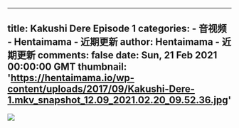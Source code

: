 
---
title: Kakushi Dere Episode 1
categories: 
    - 音视频
    - Hentaimama - 近期更新
author: Hentaimama - 近期更新
comments: false
date: Sun, 21 Feb 2021 00:00:00 GMT
thumbnail: 'https://hentaimama.io/wp-content/uploads/2017/09/Kakushi-Dere-1.mkv_snapshot_12.09_2021.02.20_09.52.36.jpg'
---

<div>   
<img src="https://hentaimama.io/wp-content/uploads/2017/09/Kakushi-Dere-1.mkv_snapshot_12.09_2021.02.20_09.52.36.jpg" referrerpolicy="no-referrer">  
</div>
            